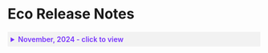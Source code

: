 # Eco Release Notes

 <details style="background:#f2f2f2; padding:6px; margin:10px 0px 0px 0px">
   <summary markdown="span" style="color:#7632FE; font-weight:600">November, 2024 - click to view</summary>

<div style="padding-left:16px">

* **ECO-0002**: **November 27th, 2024**: You can now view the following Effective Savings Rate (ESR- a FinOps metric that measures the actual ROI of cloud discount instruments) data in the Eco console:

  * EC2 ESR
  * Non-EC2 ESR
  * EC2 Commitment

You can also view the:

     * ESR graph- displays the ESR data in more detail 
     * Effective Cost and Waste graph- displays the effective hourly cost (actual incurred cost with upfront costs distributed) and waste over the last 120 days. Costs are displayed across the three main purchase options and any unused commitments. 
     * Utilization Over Time graph- displays the combined utilization of reserved instances and savings plans. [Learn more](eco/tutorials/view-your-savings)

* **ECO-0001**: **November 5th, 2024**: The new Ocean integration for Eco allows you to use spot instances more consistently and optimize your savings. [Learn more](eco/tutorials/ocean-int)

 </div>
 </details>
